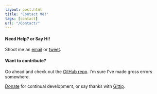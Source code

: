 ```yaml
---
layout: post.html
title: "Contact Me!"
tags: [contact]
url: "/Contact/"
---
```


#### Need Help? or Say Hi!
Shoot me an [email](mailto:lynn@newcoder.io) or [tweet](http://twitter.com/roguelynn).

#### Want to contribute?

Go ahead and check out the [GitHub repo](https://github.com/econchick/new-coder). I'm sure I've made gross errors somewhere.


<a class="wepay-widget-button wepay-green" id="wepay_widget_anchor_51bc7f731bfd4" href="https://www.wepay.com/donations/1824739360">Donate</a> for continual development, or say thanks with [Gittip](https://gittip.com/roguelynn).
